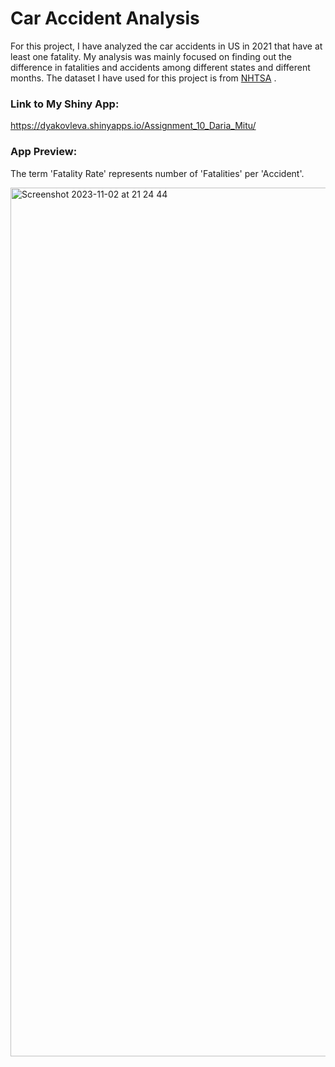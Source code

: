 # Car Accident Analysis
For this project, I have analyzed the car accidents in US in 2021 that have at least one fatality. My analysis was mainly focused on finding out the difference in fatalities and accidents among different states and different months. The dataset I have used for this project is from [NHTSA](https://www.nhtsa.gov/research-data/fatality-analysis-reporting-system-fars) . 


### Link to My Shiny App:
https://dyakovleva.shinyapps.io/Assignment_10_Daria_Mitu/

### App Preview:
The term 'Fatality Rate' represents number of 'Fatalities' per 'Accident'.

<img width="1390" alt="Screenshot 2023-11-02 at 21 24 44" src="https://github.com/Meher-Mitu/Shiny-App-Accidents/assets/149747118/a109947d-9df4-4d17-a449-17351cc24051">

